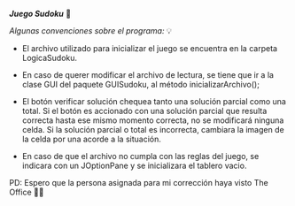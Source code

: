 **_Juego Sudoku_**  🧉

_Algunas convenciones sobre el programa:_ 💡
  
- El archivo utilizado para inicializar el juego se encuentra en la carpeta LogicaSudoku.


- En caso de querer modificar el archivo de lectura, se tiene que ir a la clase GUI del paquete GUISudoku, al método inicializarArchivo();

- El botón verificar solución chequea tanto una solución parcial como una total. Si el botón es accionado con una solución parcial que resulta correcta hasta ese mismo momento correcta, no se modificará ninguna celda. Si la solución parcial o total es incorrecta, cambiara la imagen de la celda por una acorde a la situación.

- En caso de que el archivo no cumpla con las reglas del juego, se indicara con un JOptionPane y se inicializara el tablero vacio.
  

PD: Espero que la persona asignada para mi corrección haya visto The Office 🤞🏻
